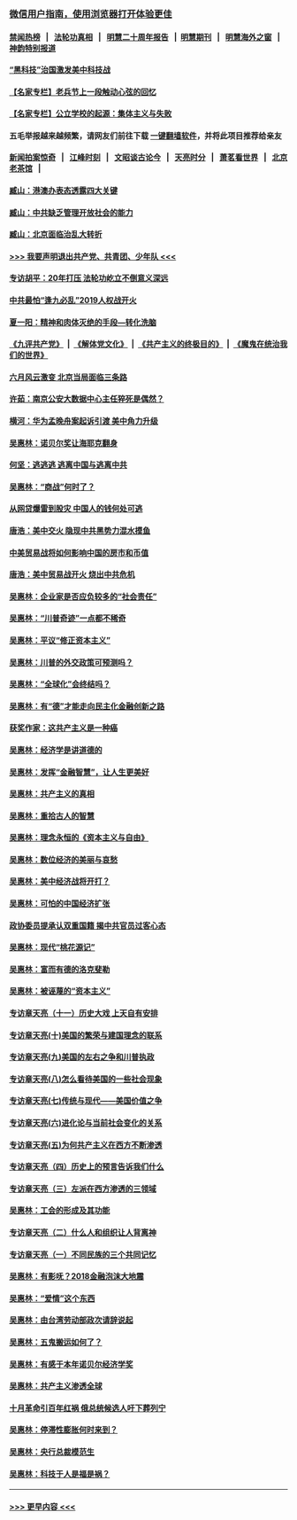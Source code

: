 ### [微信用户指南，使用浏览器打开体验更佳](https://github.com/gfw-breaker/banned-news1/blob/master/indexes/wechat-guide.md?t=0)
#### [禁闻热榜](热点新闻.md?t=0)  &nbsp;&nbsp;|&nbsp;&nbsp; [法轮功真相](https://github.com/gfw-breaker/truth/blob/master/README.md?t=0) &nbsp;&nbsp;|&nbsp;&nbsp; [明慧二十周年报告](https://github.com/gfw-breaker/mh-reports/blob/master/README.md?t=0) &nbsp;&nbsp;|&nbsp;&nbsp;[明慧期刊](https://github.com/gfw-breaker/mh-qikan) &nbsp;&nbsp;|&nbsp;&nbsp; [明慧海外之窗](https://github.com/gfw-breaker/mh-news/blob/master/README.md?t=0) &nbsp;&nbsp;|&nbsp;&nbsp; [神韵特别报道](https://github.com/gfw-breaker/mh-news/blob/master/shenyun.md?t=0)
#### [“黑科技”治国激发美中科技战](../pages/nsc423/n11638056.md?t=02060622) 
#### [【名家专栏】老兵节上一段触动心弦的回忆](../pages/nsc423/n11646016.md?t=02060622) 
#### [【名家专栏】公立学校的起源：集体主义与失败](../pages/nsc423/n11601833.md?t=02060622) 
#### 五毛举报越来越频繁，请网友们前往下载 [一键翻墙软件](https://github.com/gfw-breaker/ssr-accounts)，并将此项目推荐给亲友
#### [新闻拍案惊奇](https://github.com/gfw-breaker/banned-news1/blob/master/pages/link4.md) &nbsp;&nbsp;|&nbsp;&nbsp; [江峰时刻](https://github.com/gfw-breaker/banned-news1/blob/master/pages/link4.md) &nbsp;&nbsp;|&nbsp;&nbsp; [文昭谈古论今](https://github.com/gfw-breaker/banned-news1/blob/master/pages/link4.md) &nbsp;&nbsp;|&nbsp;&nbsp; [天亮时分](https://github.com/gfw-breaker/banned-news1/blob/master/pages/link4.md) &nbsp;&nbsp;|&nbsp;&nbsp; [萧茗看世界](https://github.com/gfw-breaker/banned-news1/blob/master/pages/link4.md) &nbsp;&nbsp;|&nbsp;&nbsp; [北京老茶馆](https://github.com/gfw-breaker/banned-news1/blob/master/pages/link4.md) &nbsp;&nbsp;|&nbsp;&nbsp; 
#### [臧山：港澳办表态透露四大关键](../pages/nsc423/n11421628.md?t=02060622) 
#### [臧山：中共缺乏管理开放社会的能力](../pages/nsc423/n11407457.md?t=02060622) 
#### [臧山：北京面临治乱大转折](../pages/nsc423/n11406895.md?t=02060622) 
#### [>>> 我要声明退出共产党、共青团、少年队 <<<](https://github.com/begood0513/goodnews/blob/master/quit/letter.md) 
#### [专访胡平：20年打压 法轮功屹立不倒意义深远](../pages/nsc423/n11398800.md?t=02060622) 
#### [中共最怕“逢九必乱”2019人权战开火](../pages/nsc423/n11385248.md?t=02060622) 
#### [夏一阳：精神和肉体灭绝的手段—转化洗脑](../pages/nsc423/n11368250.md?t=02060622) 
#### [《九评共产党》](https://github.com/begood0513/9ping.md/blob/master/README.md) &nbsp;|&nbsp; [《解体党文化》](../../../../jtdwh.md/blob/master/README.md)  &nbsp;|&nbsp; [《共产主义的终极目的》](../../../../gczydzjmd.md/blob/master/README.md) &nbsp;|&nbsp; [《魔鬼在统治我们的世界》](../../../../mgztzwmdsj.md/blob/master/README.md) 
#### [六月风云激变 北京当局面临三条路](../pages/nsc423/n11313668.md?t=02060622) 
#### [许茹：南京公安大数据中心主任猝死是偶然？](../pages/nsc423/n11064744.md?t=02060622) 
#### [横河：华为孟晚舟案起诉引渡 美中角力升级](../pages/nsc423/n11027230.md?t=02060622) 
#### [吴惠林：诺贝尔奖让海耶克翻身](../pages/nsc423/n10890049.md?t=02060622) 
#### [何坚：逃逃逃 逃离中国与逃离中共](../pages/nsc423/n10592891.md?t=02060622) 
#### [吴惠林：“商战”何时了？](../pages/nsc423/n10573558.md?t=02060622) 
#### [从网贷爆雷到股灾 中国人的钱何处可逃](../pages/nsc423/n10572800.md?t=02060622) 
#### [唐浩：美中交火 隐现中共黑势力混水摸鱼](../pages/nsc423/n10544040.md?t=02060622) 
#### [中美贸易战将如何影响中国的房市和币值](../pages/nsc423/n10543697.md?t=02060622) 
#### [唐浩：美中贸易战开火 烧出中共危机](../pages/nsc423/n10540126.md?t=02060622) 
#### [吴惠林：企业家是否应负较多的“社会责任”](../pages/nsc423/n10535022.md?t=02060622) 
#### [吴惠林：“川普奇迹”一点都不稀奇](../pages/nsc423/n10512808.md?t=02060622) 
#### [吴惠林：平议“修正资本主义”](../pages/nsc423/n10495724.md?t=02060622) 
#### [吴惠林：川普的外交政策可预测吗？](../pages/nsc423/n10462387.md?t=02060622) 
#### [吴惠林：“全球化”会终结吗？](../pages/nsc423/n10452838.md?t=02060622) 
#### [吴惠林：有“德”才能走向民主化金融创新之路](../pages/nsc423/n10432292.md?t=02060622) 
#### [获奖作家：这共产主义是一种癌](../pages/nsc423/n10431541.md?t=02060622) 
#### [吴惠林：经济学是讲道德的](../pages/nsc423/n10398014.md?t=02060622) 
#### [吴惠林：发挥“金融智慧”，让人生更美好](../pages/nsc423/n10375019.md?t=02060622) 
#### [吴惠林：共产主义的真相](../pages/nsc423/n10351394.md?t=02060622) 
#### [吴惠林：重拾古人的智慧](../pages/nsc423/n10337691.md?t=02060622) 
#### [吴惠林：理念永恒的《资本主义与自由》](../pages/nsc423/n10316274.md?t=02060622) 
#### [吴惠林：数位经济的美丽与哀愁](../pages/nsc423/n10292946.md?t=02060622) 
#### [吴惠林：美中经济战将开打？](../pages/nsc423/n10258825.md?t=02060622) 
#### [吴惠林：可怕的中国经济扩张](../pages/nsc423/n10219147.md?t=02060622) 
#### [政协委员提承认双重国籍 揭中共官员过客心态](../pages/nsc423/n10208809.md?t=02060622) 
#### [吴惠林：现代“桃花源记”](../pages/nsc423/n10185234.md?t=02060622) 
#### [吴惠林：富而有德的洛克斐勒](../pages/nsc423/n10142264.md?t=02060622) 
#### [吴惠林：被诬蔑的“资本主义”](../pages/nsc423/n10124816.md?t=02060622) 
#### [专访章天亮（十一）历史大戏 上天自有安排](../pages/nsc423/n10094905.md?t=02060622) 
#### [专访章天亮(十)美国的繁荣与建国理念的联系](../pages/nsc423/n10094899.md?t=02060622) 
#### [专访章天亮(九)美国的左右之争和川普执政](../pages/nsc423/n10094889.md?t=02060622) 
#### [专访章天亮(八)怎么看待美国的一些社会现象](../pages/nsc423/n10094857.md?t=02060622) 
#### [专访章天亮(七)传统与现代——美国价值之争](../pages/nsc423/n10093140.md?t=02060622) 
#### [专访章天亮(六)进化论与当前社会变化的关系](../pages/nsc423/n10092036.md?t=02060622) 
#### [专访章天亮(五)为何共产主义在西方不断渗透](../pages/nsc423/n10083620.md?t=02060622) 
#### [专访章天亮（四）历史上的预言告诉我们什么](../pages/nsc423/n10083606.md?t=02060622) 
#### [专访章天亮（三）左派在西方渗透的三领域](../pages/nsc423/n10081115.md?t=02060622) 
#### [吴惠林：工会的形成及其功能](../pages/nsc423/n10080633.md?t=02060622) 
#### [专访章天亮（二）什么人和组织让人背离神](../pages/nsc423/n10076637.md?t=02060622) 
#### [专访章天亮（一）不同民族的三个共同记忆](../pages/nsc423/n10074188.md?t=02060622) 
#### [吴惠林：有影呒？2018金融泡沫大地震](../pages/nsc423/n10040534.md?t=02060622) 
#### [吴惠林：“爱情”这个东西](../pages/nsc423/n10019423.md?t=02060622) 
#### [吴惠林：由台湾劳动部政次请辞说起](../pages/nsc423/n9979679.md?t=02060622) 
#### [吴惠林：五鬼搬运如何了？](../pages/nsc423/n9925338.md?t=02060622) 
#### [吴惠林：有感于本年诺贝尔经济学奖](../pages/nsc423/n9871883.md?t=02060622) 
#### [吴惠林：共产主义渗透全球](../pages/nsc423/n9812748.md?t=02060622) 
#### [十月革命引百年红祸 俄总统候选人吁下葬列宁](../pages/nsc423/n9810182.md?t=02060622) 
#### [吴惠林：停滞性膨胀何时来到？](../pages/nsc423/n9764136.md?t=02060622) 
#### [吴惠林：央行总裁模范生](../pages/nsc423/n9728134.md?t=02060622) 
#### [吴惠林：科技于人是福是祸？](../pages/nsc423/n9672982.md?t=02060622) 

----
#### [ >>> 更早内容 <<< ](../indexes/nsc423-earlier.md)
